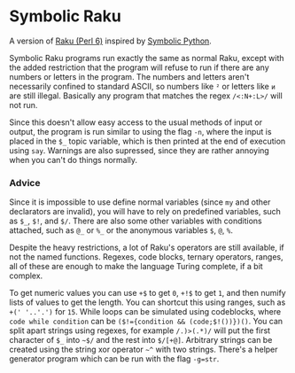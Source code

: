 # Symbolic Raku
 A version of [Raku (Perl 6)](https://www.raku.org/) inspired by [Symbolic Python](https://esolangs.org/wiki/Symbolic_Python).
 
 Symbolic Raku programs run exactly the same as normal Raku, except with the added restriction that the program will refuse to run if there are any numbers or letters in the program. The numbers and letters aren't necessarily confined to standard ASCII, so numbers like `²` or letters like `и` are still illegal. Basically any program that matches the regex `/<:N+:L>/` will not run.
 
 Since this doesn't allow easy access to the usual methods of input or output, the program is run similar to using the flag `-n`, where the input is placed in the `$_` topic variable, which is then printed at the end of execution using `say`. Warnings are also supressed, since they are rather annoying when you can't do things normally.

### Advice
 Since it is impossible to use define normal variables (since `my` and other declarators are invalid), you will have to rely on predefined variables, such as `$_`, `$!`, and `$/`. There are also some other variables with conditions attached, such as `@_` or `%_` or the anonymous variables `$`, `@`, `%`.
 
 Despite the heavy restrictions, a lot of Raku's operators are still available, if not the named functions. Regexes, code blocks, ternary operators, ranges, all of these are enough to make the language Turing complete, if a bit complex.
 
 To get numeric values you can use `+$` to get `0`, `+!$` to get `1`, and then numify lists of values to get the length. You can shortcut this using ranges, such as `+(' '..'.')` for `15`. While loops can be simulated using codeblocks, where `code while condition` can be `($!={condition && (code;$!())})()`. You can split apart strings using regexes, for example `/.)>(.*)/` will put the first character of `$_` into `~$/` and the rest into `$/[+@]`. Arbitrary strings can be created using the string xor operator `~^` with two strings. There's a helper generator program which can be run with the flag `-g=str`.